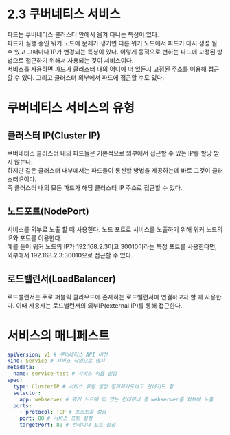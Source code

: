 # 2.3 쿠버네티스 서비스
파드는 쿠버네티스 클러스터 안에서 옮겨 다니는 특성이 있다.  
파드가 실행 중인 워커 노드에 문제가 생기면 다른 워커 노드에서 파드가 다시 생성 될 수 있고 그때마다 IP가 변경되는 특셩이 있다.
이렇게 동적으로 변하는 파드에 고정된 방법으로 접근하기 위해서 사용되는 것이 서비스이다.  
서비스를 사용하면 파드가 클러스터 내의 어디에 떠 있든지 고정된 주소를 이용해 접근할 수 있다. 그리고 클러스터 외부에서 파드에 접근할 수도 있다.

# 쿠버네티스 서비스의 유형

## 클러스터 IP(Cluster IP)
쿠버네티스 클러스터 내의 파드들은 기본적으로 외부에서 접근할 수 있는 IP를 할당 받지 않는다.  
하지만 같은 클러스터 내부에서는 파드들이 통신할 방법을 제공하는데 바로 그것이 클러스터IP이다.  
즉 클러스터 내의 모든 파드가 해당 클러스터 IP 주소로 접근할 수 있다.

## 노드포트(NodePort)
서비스를 외부로 노출 할 때 사용한다. 노드 포트로 서비스를 노출하기 위해 워커 노드의 IP와 포트를 이용한다.  
예를 들어 워커 노드의 IP가 192.168.2.3이고 30010이라는 특정 포트를 사용한다면, 외부에서 192.168.2.3:30010으로 접근할 수 있다.

## 로드밸런서(LoadBalancer)
로드밸런서는 주로 퍼블릭 클라우드에 존재하는 로드밸런서에 연결하고자 할 때 사용한다. 이때 사용자는 로드밸런서의 외부IP(external IP)를 통해 접근한다.

# 서비스의 매니페스트
```yaml
apiVersion: v1 # 쿠버네티스 API 버전
kind: Service # 서비스 작업으로 명시
metadata:
  name: service-test # 서비스 이름 설정
spec:
  type: ClusterIP # 서비스 유형 설정 정의하기도하고 안하기도 함
  selector:
    app: webserver # 워커 노드애 떠 있는 컨테이너 중 webserver를 외부에 노출
  ports:
    - protocol: TCP # 프로토콜 설정
    port: 80 # 서비스 포트 설정
    targetPort: 80 # 컨테이너 포트 설정
```
